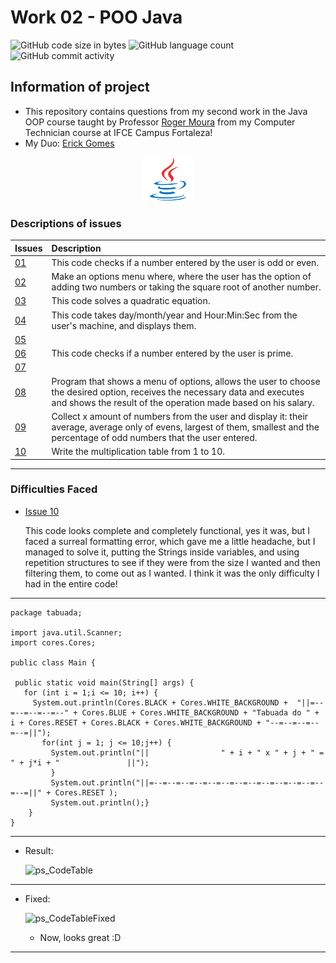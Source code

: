 # Work 02 - POO Java
![GitHub code size in bytes](https://img.shields.io/github/languages/code-size/laraagr1/T2_POO_2022.2)
![GitHub language count](https://img.shields.io/github/languages/count/laraagr1/T2_POO_2022.2)
![GitHub commit activity](https://img.shields.io/github/commit-activity/w/laraagr1/T2_POO_2022.2)

## Information of project
- This repository contains questions from my second work in the Java OOP course taught by Professor [Roger Moura](https://github.com/rogermsarmento) from my Computer Technician course at IFCE Campus Fortaleza!
- My Duo: [Erick Gomes](https://github.com/erickgms01)

<div align="center">
  <img height="70" width="80" src="https://raw.githubusercontent.com/devicons/devicon/master/icons/java/java-original.svg">
</div>

### Descriptions of issues
| Issues | Description |
| ------------- |:-------------|
|[01](https://github.com/Laraagr1/T2_POO_2022.2/tree/main/01%20-%20ParOuImpar)|This code checks if a number entered by the user is odd or even.|
|[02](https://github.com/Laraagr1/T2_POO_2022.2/tree/main/02%20-%20Op%C3%A7%C3%B5es)|Make an options menu where, where the user has the option of adding two numbers or taking the square root of another number.|
|[03](https://github.com/Laraagr1/T2_POO_2022.2/tree/main/03%20-%20Equa%C3%A7%C3%A3oSegundoGrau)|This code solves a quadratic equation.|
|[04](https://github.com/Laraagr1/T2_POO_2022.2/tree/main/04%20-%20DataHora)|This code takes day/month/year and Hour:Min:Sec from the user's machine, and displays them.|
|[05](https://github.com/Laraagr1/T2_POO_2022.2/blob/main/issuedoentdid/issuedosentdid.md)|
|[06](https://github.com/Laraagr1/T2_POO_2022.2/blob/main/issuedoentdid/issuedosentdid.md)|This code checks if a number entered by the user is prime.|
|[07](https://github.com/Laraagr1/T2_POO_2022.2/blob/main/issuedoentdid/issuedosentdid.md)|
|[08](https://github.com/Laraagr1/T2_POO_2022.2/blob/main/issuedoentdid/issuedosentdid.md)|Program that shows a menu of options, allows the user to choose the desired option, receives the necessary data and executes and shows the result of the operation made based on his salary.|
|[09](https://github.com/Laraagr1/T2_POO_2022.2/tree/main/09%20-%20Numbers)|Collect x amount of numbers from the user and display it: their average, average only of evens, largest of them, smallest and the percentage of odd numbers that the user entered.|
|[10](https://github.com/Laraagr1/T2_POO_2022.2/tree/main/10%20-%20Tabuada)|Write the multiplication table from 1 to 10.|

- - -
### Difficulties Faced
- [Issue 10](https://github.com/Laraagr1/T2_POO_2022.2/tree/main/10%20-%20Tabuada)

  This code looks complete and completely functional, yes it was, but I faced a surreal formatting error, which gave me a little headache, but I managed to solve it,     putting the Strings inside variables, and using repetition structures to see if they were from the size I wanted and then filtering them, to come out as I wanted.
  I think it was the only difficulty I had in the entire code!
- - -
   ```java:
  package tabuada;

  import java.util.Scanner;
  import cores.Cores;
      
  public class Main {

    public static void main(String[] args) {
      for (int i = 1;i <= 10; i++) {
        System.out.println(Cores.BLACK + Cores.WHITE_BACKGROUND +  "||=--=--=--=--=--" + Cores.BLUE + Cores.WHITE_BACKGROUND + "Tabuada do " + i + Cores.RESET + Cores.BLACK + Cores.WHITE_BACKGROUND + "--=--=--=--=--=||");
          for(int j = 1; j <= 10;j++) {
            System.out.println("||                " + i + " x " + j + " = " + j*i + "               ||");
            }
            System.out.println("||=--=--=--=--=--=--=--=--=--=--=--=--=--=--=||" + Cores.RESET );
            System.out.println();}
       }
  } 
  ```
- - -
- Result:

  ![ps_CodeTable](https://user-images.githubusercontent.com/110913912/192514534-d2c115db-9c77-4ed3-85f1-aed6f7106ce9.png)


- - - 


- Fixed: 

  ![ps_CodeTableFixed](https://user-images.githubusercontent.com/110913912/192514865-ec55c3a5-2e66-4f2a-9a32-a9833fa526ab.png)

  - Now, looks great :D 
- - -


